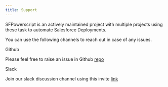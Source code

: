 ```yaml
---
title: Support
---
```



SFPowerscript is an actively maintained project with multiple projects using these task to automate Salesforce Deployments.

You can use the following channels to reach out in case of any issues.

Github

Please feel free to raise an issue in Github [repo](https://github.com/azlamsalam/sfpowerscripts)


Slack

Join our slack discussion channel using this invite [link](https://join.slack.com/t/sfpower/shared_invite/enQtNzcxMjE1MTg0ODIzLWFmNDRkY2NkOGE0NDkxMWVmZmQ1ODJhMGVhZTkzYjYzOWMyNWZiY2Y1YTlhZmU2NDAyMDVlODMyMjU1NWZmZjA)